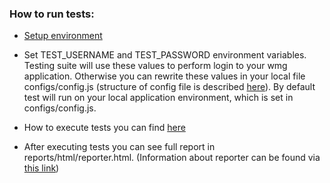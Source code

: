 ### How to run tests:

 * [Setup environment](http://developer.dsp.wmg.com/docs/reliability/js_testing_framework/environment_setup)
 
 * Set TEST_USERNAME and TEST_PASSWORD environment variables. Testing suite will use these values to perform login to your wmg application. Otherwise you can rewrite these values in your local file configs/config.js (structure of config file is described [here](http://developer.dsp.wmg.com/docs/reliability/js_testing_framework/configuration_files_structure)). By default test will run on your local application environment, which is set in configs/config.js.   
 * How to execute tests you can find [here](http://developer.dsp.wmg.com/docs/reliability/js_testing_framework/bash_runner)
 
 * After executing tests you can see full report in reports/html/reporter.html. (Information about reporter can be found via [this link](http://developer.dsp.wmg.com/docs/reliability/js_testing_framework/reporting_and_jenkins_job_setup))
